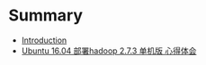 # Summary

* [Introduction](README.md)
* [Ubuntu 16.04 部署hadoop 2.7.3 单机版 心得体会](ubuntu-1604-bu-shu-hadoop-2-7-3-dan-ji-ban-xin-de-ti-hui.md)

